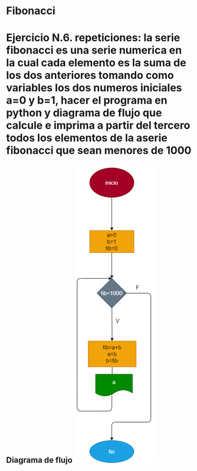 # Fibonacci

# Ejercicio N.6. repeticiones: la serie fibonacci es una serie numerica en la cual cada elemento es la suma de los dos anteriores tomando como variables los dos numeros iniciales a=0 y b=1, hacer el programa en python y diagrama de flujo que calcule e imprima a partir del tercero todos los elementos de la aserie fibonacci que sean menores de 1000

## Diagrama de flujo ![Diagrama de flujo](diagrama.png "Diagrama de flujo")
